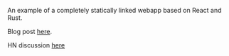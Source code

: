 An example of a completely statically linked webapp based on React and Rust.

Blog post [here](https://anderspitman.net/2018/04/04/static-react-rust-webapp/).

HN discussion [here](https://news.ycombinator.com/item?id=16765020)
